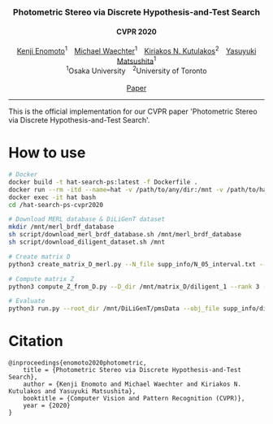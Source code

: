 <p align="center">
  <h3 align="center">Photometric Stereo via Discrete Hypothesis-and-Test Search</h3>
  <h4 align="center">CVPR 2020</h5>
  <p align="center"><a href="https://enomotokenji.github.io">Kenji Enomoto</a><sup>1</sup>&emsp;<a href="https://sites.google.com/view/mwaechter">Michael Waechter</a><sup>1</sup>&emsp;<a href="http://www.cs.toronto.edu/~kyros/">Kiriakos N. Kutulakos</a><sup>2</sup>&emsp;<a href="http://www-infobiz.ist.osaka-u.ac.jp/en/member/matsushita/">Yasuyuki Matsushita</a><sup>1</sup>
    <br />
    <sup>1</sup>Osaka University&emsp;<sup>2</sup>University of Toronto
    <br />
    <br />
    <a href="http://cvl.ist.osaka-u.ac.jp/wp-content/uploads/2020/04/enomoto2020photometric.pdf">Paper</a>
  </p>
</p>

---

This is the official implementation for our CVPR paper 'Photometric Stereo via Discrete Hypothesis-and-Test Search'.

# How to use

```sh
# Docker
docker build -t hat-search-ps:latest -f Dockerfile .
docker run --rm -itd --name=hat -v /path/to/any/dir:/mnt -v /path/to/hat-search-ps-cvpr2020:/hat-search-ps-cvpr2020 hat-search-ps:latest
docker exec -it hat bash
cd /hat-search-ps-cvpr2020

# Download MERL database & DiLiGenT dataset
mkdir /mnt/merl_brdf_database
sh script/download_merl_brdf_database.sh /mnt/merl_brdf_database
sh script/download_diligent_dataset.sh /mnt

# Create matrix D
python3 create_matrix_D_merl.py --N_file supp_info/N_05_interval.txt --L_file supp_info/L_diligent1.txt --merl_dir /mnt/merl_brdf_database --material_name_file supp_info/merl_name.txt --out_dir /mnt/matrix_D/diligent_1

# Compute matrix Z
python3 compute_Z_from_D.py --D_dir /mnt/matrix_D/diligent_1 --rank 3 --out_dir /mnt/matrix_Z/diligent_1/rank_3 --n_jobs -1

# Evaluate
python3 run.py --root_dir /mnt/DiLiGenT/pmsData --obj_file supp_info/diligent_name_1.txt --data_name diligent --Z_dir /mnt/matrix_Z/diligent_1/rank_3 --N_file supp_info/N_05_interval.txt --out_dir /mnt/result/diligent --n_jobs -1
```

# Citation
```
@inproceedings{enomoto2020photometric,
    title = {Photometric Stereo via Discrete Hypothesis-and-Test Search},
    author = {Kenji Enomoto and Michael Waechter and Kiriakos N. Kutulakos and Yasuyuki Matsushita},
    booktitle = {Computer Vision and Pattern Recognition (CVPR)},
    year = {2020}
}
```
